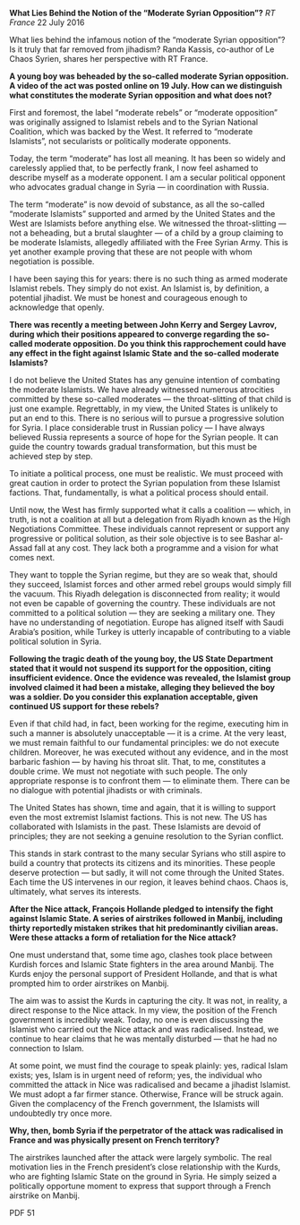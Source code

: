 **What Lies Behind the Notion of the “Moderate Syrian Opposition”?** _RT France_ 22 July 2016

What lies behind the infamous notion of the “moderate Syrian opposition”? Is it truly that far removed from jihadism? Randa Kassis, co-author of Le Chaos Syrien, shares her perspective with RT France.

**A young boy was beheaded by the so-called moderate Syrian opposition. A video of the act was posted online on 19 July. How can we distinguish what constitutes the moderate Syrian opposition and what does not?**

First and foremost, the label “moderate rebels” or “moderate opposition” was originally assigned to Islamist rebels and to the Syrian National Coalition, which was backed by the West. It referred to “moderate Islamists”, not secularists or politically moderate opponents.

Today, the term “moderate” has lost all meaning. It has been so widely and carelessly applied that, to be perfectly frank, I now feel ashamed to describe myself as a moderate opponent. I am a secular political opponent who advocates gradual change in Syria — in coordination with Russia.

The term “moderate” is now devoid of substance, as all the so-called “moderate Islamists” supported and armed by the United States and the West are Islamists before anything else. We witnessed the throat-slitting — not a beheading, but a brutal slaughter — of a child by a group claiming to be moderate Islamists, allegedly affiliated with the Free Syrian Army. This is yet another example proving that these are not people with whom negotiation is possible.

I have been saying this for years: there is no such thing as armed moderate Islamist rebels. They simply do not exist. An Islamist is, by definition, a potential jihadist. We must be honest and courageous enough to acknowledge that openly.

**There was recently a meeting between John Kerry and Sergey Lavrov, during which their positions appeared to converge regarding the so-called moderate opposition. Do you think this rapprochement could have any effect in the fight against Islamic State and the so-called moderate Islamists?**

I do not believe the United States has any genuine intention of combating the moderate Islamists. We have already witnessed numerous atrocities committed by these so-called moderates — the throat-slitting of that child is just one example. Regrettably, in my view, the United States is unlikely to put an end to this. There is no serious will to pursue a progressive solution for Syria. I place considerable trust in Russian policy — I have always believed Russia represents a source of hope for the Syrian people. It can guide the country towards gradual transformation, but this must be achieved step by step.

To initiate a political process, one must be realistic. We must proceed with great caution in order to protect the Syrian population from these Islamist factions. That, fundamentally, is what a political process should entail.

Until now, the West has firmly supported what it calls a coalition — which, in truth, is not a coalition at all but a delegation from Riyadh known as the High Negotiations Committee. These individuals cannot represent or support any progressive or political solution, as their sole objective is to see Bashar al-Assad fall at any cost. They lack both a programme and a vision for what comes next.

They want to topple the Syrian regime, but they are so weak that, should they succeed, Islamist forces and other armed rebel groups would simply fill the vacuum. This Riyadh delegation is disconnected from reality; it would not even be capable of governing the country. These individuals are not committed to a political solution — they are seeking a military one. They have no understanding of negotiation. Europe has aligned itself with Saudi Arabia’s position, while Turkey is utterly incapable of contributing to a viable political solution in Syria.

**Following the tragic death of the young boy, the US State Department stated that it would not suspend its support for the opposition, citing insufficient evidence. Once the evidence was revealed, the Islamist group involved claimed it had been a mistake, alleging they believed the boy was a soldier. Do you consider this explanation acceptable, given continued US support for these rebels?**

Even if that child had, in fact, been working for the regime, executing him in such a manner is absolutely unacceptable — it is a crime. At the very least, we must remain faithful to our fundamental principles: we do not execute children. Moreover, he was executed without any evidence, and in the most barbaric fashion — by having his throat slit. That, to me, constitutes a double crime. We must not negotiate with such people. The only appropriate response is to confront them — to eliminate them. There can be no dialogue with potential jihadists or with criminals.

The United States has shown, time and again, that it is willing to support even the most extremist Islamist factions. This is not new. The US has collaborated with Islamists in the past. These Islamists are devoid of principles; they are not seeking a genuine resolution to the Syrian conflict.

This stands in stark contrast to the many secular Syrians who still aspire to build a country that protects its citizens and its minorities. These people deserve protection — but sadly, it will not come through the United States. Each time the US intervenes in our region, it leaves behind chaos. Chaos is, ultimately, what serves its interests.

**After the Nice attack, François Hollande pledged to intensify the fight against Islamic State. A series of airstrikes followed in Manbij, including thirty reportedly mistaken strikes that hit predominantly civilian areas. Were these attacks a form of retaliation for the Nice attack?**

One must understand that, some time ago, clashes took place between Kurdish forces and Islamic State fighters in the area around Manbij. The Kurds enjoy the personal support of President Hollande, and that is what prompted him to order airstrikes on Manbij.

The aim was to assist the Kurds in capturing the city. It was not, in reality, a direct response to the Nice attack. In my view, the position of the French government is incredibly weak. Today, no one is even discussing the Islamist who carried out the Nice attack and was radicalised. Instead, we continue to hear claims that he was mentally disturbed — that he had no connection to Islam.

At some point, we must find the courage to speak plainly: yes, radical Islam exists; yes, Islam is in urgent need of reform; yes, the individual who committed the attack in Nice was radicalised and became a jihadist Islamist. We must adopt a far firmer stance. Otherwise, France will be struck again. Given the complacency of the French government, the Islamists will undoubtedly try once more.

**Why, then, bomb Syria if the perpetrator of the attack was radicalised in France and was physically present on French territory?**

The airstrikes launched after the attack were largely symbolic. The real motivation lies in the French president’s close relationship with the Kurds, who are fighting Islamic State on the ground in Syria. He simply seized a politically opportune moment to express that support through a French airstrike on Manbij.

PDF 51